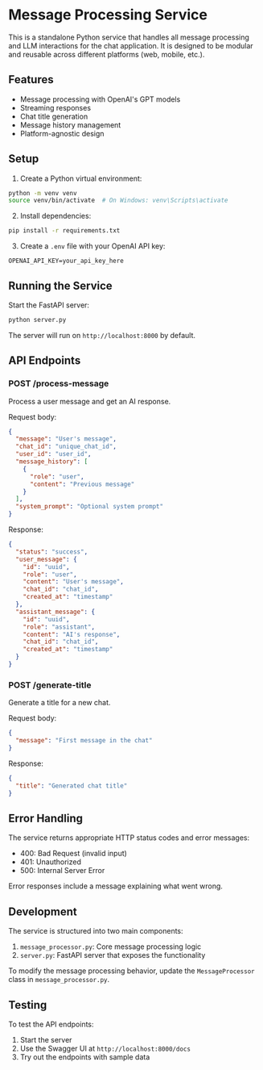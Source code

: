 # Message Processing Service

This is a standalone Python service that handles all message processing and LLM interactions for the chat application. It is designed to be modular and reusable across different platforms (web, mobile, etc.).

## Features

- Message processing with OpenAI's GPT models
- Streaming responses
- Chat title generation
- Message history management
- Platform-agnostic design

## Setup

1. Create a Python virtual environment:
```bash
python -m venv venv
source venv/bin/activate  # On Windows: venv\Scripts\activate
```

2. Install dependencies:
```bash
pip install -r requirements.txt
```

3. Create a `.env` file with your OpenAI API key:
```
OPENAI_API_KEY=your_api_key_here
```

## Running the Service

Start the FastAPI server:
```bash
python server.py
```

The server will run on `http://localhost:8000` by default.

## API Endpoints

### POST /process-message

Process a user message and get an AI response.

Request body:
```json
{
  "message": "User's message",
  "chat_id": "unique_chat_id",
  "user_id": "user_id",
  "message_history": [
    {
      "role": "user",
      "content": "Previous message"
    }
  ],
  "system_prompt": "Optional system prompt"
}
```

Response:
```json
{
  "status": "success",
  "user_message": {
    "id": "uuid",
    "role": "user",
    "content": "User's message",
    "chat_id": "chat_id",
    "created_at": "timestamp"
  },
  "assistant_message": {
    "id": "uuid",
    "role": "assistant",
    "content": "AI's response",
    "chat_id": "chat_id",
    "created_at": "timestamp"
  }
}
```

### POST /generate-title

Generate a title for a new chat.

Request body:
```json
{
  "message": "First message in the chat"
}
```

Response:
```json
{
  "title": "Generated chat title"
}
```

## Error Handling

The service returns appropriate HTTP status codes and error messages:

- 400: Bad Request (invalid input)
- 401: Unauthorized
- 500: Internal Server Error

Error responses include a message explaining what went wrong.

## Development

The service is structured into two main components:

1. `message_processor.py`: Core message processing logic
2. `server.py`: FastAPI server that exposes the functionality

To modify the message processing behavior, update the `MessageProcessor` class in `message_processor.py`.

## Testing

To test the API endpoints:

1. Start the server
2. Use the Swagger UI at `http://localhost:8000/docs`
3. Try out the endpoints with sample data 